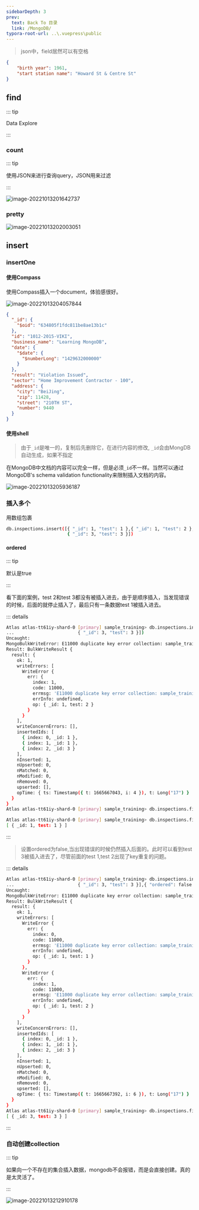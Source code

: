 ```yaml
---
sidebarDepth: 3
prev:
  text: Back To 目录
  link: /MongoDB/
typora-root-url: ..\.vuepress\public
---
```






> json中，field居然可以有空格

```json
{
    "birth year": 1961,
    "start station name": "Howard St & Centre St"
}
```



## find

::: tip

Data Explore

:::

### count

::: tip

使用JSON来进行查询query，JSON用来过滤

:::

![image-20221013201642737](/images/MongoDB/image-20221013201642737.png)

### pretty

![image-20221013202003051](/images/MongoDB/image-20221013202003051.png)



## insert

### insertOne

#### 使用Compass

使用Compass插入一个document，体验感很好。

![image-20221013204057844](/images/MongoDB/image-20221013204057844.png)

```json
{
  "_id": {
    "$oid": "634805f1fdc811be8ae13b1c"
  },
  "id": "1012-2015-VIKI",
  "business_name": "Learning MongoDB",
  "date": {
    "$date": {
      "$numberLong": "1429632000000"
    }
  },
  "result": "Violation Issued",
  "sector": "Home Improvement Contractor - 100",
  "address": {
    "city": "BeiJing",
    "zip": 11428,
    "street": "210TH ST",
    "number": 9440
  }
}
```



#### 使用shell

>  由于`_id`是唯一的，复制后先删除它，在进行内容的修改, `_id`会由MongDB自动生成，如果不指定

在MongoDB中文档的内容可以完全一样，但是必须`_id`不一样。当然可以通过MongoDB's schema validation functionality来限制插入文档的内容。

![image-20221013205936187](/images/MongoDB/image-20221013205936187.png)

### 插入多个

用数组包裹

```sh
db.inspections.insert([{ "_id": 1, "test": 1 },{ "_id": 1, "test": 2 },
                       { "_id": 3, "test": 3 }])
```

#### ordered

::: tip

默认是true

:::

看下面的案例，test 2和test 3都没有被插入进去，由于是顺序插入，当发现错误的时候，后面的就停止插入了，最后只有一条数据test 1被插入进去。

::: details


```sh
Atlas atlas-tt61iy-shard-0 [primary] sample_training> db.inspections.insert([{ "_id": 1, "test": 1 },{ "_id": 1, "test": 2 },
...                        { "_id": 3, "test": 3 }])
Uncaught:
MongoBulkWriteError: E11000 duplicate key error collection: sample_training.inspections index: _id_ dup key: { _id: 1 }
Result: BulkWriteResult {
  result: {
    ok: 1,
    writeErrors: [
      WriteError {
        err: {
          index: 1,
          code: 11000,
          errmsg: 'E11000 duplicate key error collection: sample_training.inspections index: _id_ dup key: { _id: 1 }',
          errInfo: undefined,
          op: { _id: 1, test: 2 }
        }
      }
    ],
    writeConcernErrors: [],
    insertedIds: [
      { index: 0, _id: 1 },
      { index: 1, _id: 1 },
      { index: 2, _id: 3 }
    ],
    nInserted: 1,
    nUpserted: 0,
    nMatched: 0,
    nModified: 0,
    nRemoved: 0,
    upserted: [],
    opTime: { ts: Timestamp({ t: 1665667043, i: 4 }), t: Long("17") }
  }
}
Atlas atlas-tt61iy-shard-0 [primary] sample_training> db.inspections.find({"_id":3})

Atlas atlas-tt61iy-shard-0 [primary] sample_training> db.inspections.find({"_id":1})
[ { _id: 1, test: 1 } ]
```

:::

> 设置ordered为false,当出现错误的时候仍然插入后面的。此时可以看到test 3被插入进去了，尽管前面的test 1,test 2出现了key重复的问题。

::: details

```sh
Atlas atlas-tt61iy-shard-0 [primary] sample_training> db.inspections.insert([{ "_id": 1, "test": 1 },{ "_id": 1, "test": 2 },
...                        { "_id": 3, "test": 3 }],{ "ordered": false })
Uncaught:
MongoBulkWriteError: E11000 duplicate key error collection: sample_training.inspections index: _id_ dup key: { _id: 1 }
Result: BulkWriteResult {
  result: {
    ok: 1,
    writeErrors: [
      WriteError {
        err: {
          index: 0,
          code: 11000,
          errmsg: 'E11000 duplicate key error collection: sample_training.inspections index: _id_ dup key: { _id: 1 }',
          errInfo: undefined,
          op: { _id: 1, test: 1 }
        }
      },
      WriteError {
        err: {
          index: 1,
          code: 11000,
          errmsg: 'E11000 duplicate key error collection: sample_training.inspections index: _id_ dup key: { _id: 1 }',
          errInfo: undefined,
          op: { _id: 1, test: 2 }
        }
      }
    ],
    writeConcernErrors: [],
    insertedIds: [
      { index: 0, _id: 1 },
      { index: 1, _id: 1 },
      { index: 2, _id: 3 }
    ],
    nInserted: 1,
    nUpserted: 0,
    nMatched: 0,
    nModified: 0,
    nRemoved: 0,
    upserted: [],
    opTime: { ts: Timestamp({ t: 1665667392, i: 6 }), t: Long("17") }
  }
}
Atlas atlas-tt61iy-shard-0 [primary] sample_training> db.inspections.find({"_id":3})
[ { _id: 3, test: 3 } ]
```
:::



### 自动创建collection

::: tip

如果向一个不存在的集合插入数据，mongodb不会报错，而是会直接创建。真的是太灵活了。

:::



![image-20221013212910178](/images/MongoDB/image-20221013212910178.png)
